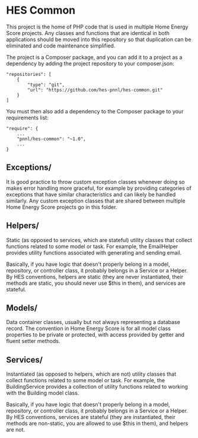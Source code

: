 HES Common
==========
This project is the home of PHP code that is used in multiple Home Energy Score projects.
Any classes and functions that are identical in both applications should be moved into
this repository so that duplication can be eliminated and code maintenance simplified.

The project is a Composer package, and you can add it to a project as a dependency by
adding the project repository to your composer.json:

    "repositories": [
        {
            "type": "git",
            "url": "https://github.com/hes-pnnl/hes-common.git"
        }
    ]
    
You must then also add a dependency to the Composer package to your requirements list:

    "require": {
        ...
        "pnnl/hes-common": "~1.0",
        ...
    }

Exceptions/
-----------
It is good practice to throw custom exception classes whenever doing so makes error
handling more graceful, for example by providing categories of exceptions that have
similar characteristics and can likely be handled similarly. Any custom exception
classes that are shared between multiple Home Energy Score projects go in this folder.

Helpers/
--------
Static (as opposed to services, which are stateful) utility classes that collect functions
related to some model or task. For example, the EmailHelper provides utility functions 
associated with generating and sending email.

Basically, if you have logic that doesn't properly belong in a model, repository, or 
controller class, it probably belongs in a Service or a Helper. By HES conventions, helpers
are static (they are never instantiated, their methods are static, you should never use
$this in them), and services are stateful.

Models/
-------
Data container classes, usually but not always representing a database record. The convention
in Home Energy Score is for all model class properties to be private or protected, with
access provided by getter and fluent setter methods.

Services/
---------
Instantiated (as opposed to helpers, which are not) utility classes that collect functions
related to some model or task. For example, the BuildingService provides a collection of
utility functions related to working with the Building model class.

Basically, if you have logic that doesn't properly belong in a model, repository, or 
controller class, it probably belongs in a Service or a Helper. By HES conventions, services 
are stateful (they are instantiated, their methods are non-static, you are allowed to use 
$this in them), and helpers are not.